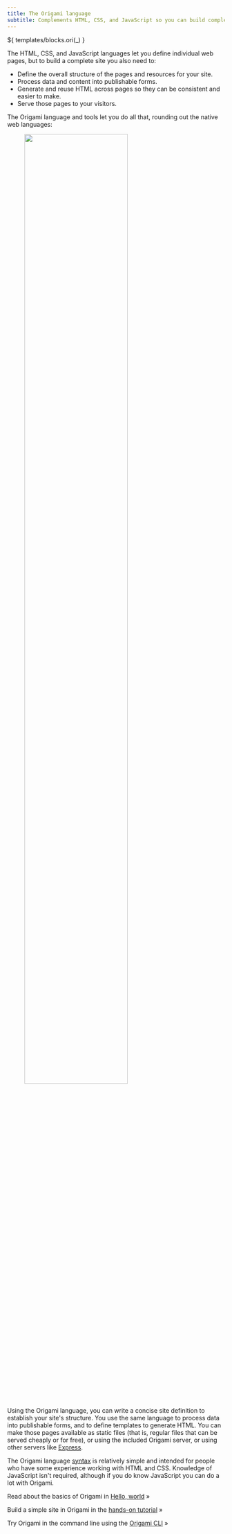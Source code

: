 ```yaml
---
title: The Origami language
subtitle: Complements HTML, CSS, and JavaScript so you can build complete websites
---
```


${ templates/blocks.ori(\_) }

The HTML, CSS, and JavaScript languages let you define individual web pages, but to build a complete site you also need to:

- Define the overall structure of the pages and resources for your site.
- Process data and content into publishable forms.
- Generate and reuse HTML across pages so they can be consistent and easier to make.
- Serve those pages to your visitors.

The Origami language and tools let you do all that, rounding out the native web languages:

<figure>
  <img src="/assets/illustrations/roles.svg" style="width: 75%;">
</figure>

Using the Origami language, you can write a concise site definition to establish your site's structure. You use the same language to process data into publishable forms, and to define templates to generate HTML. You can make those pages available as static files (that is, regular files that can be served cheaply or for free), or using the included Origami server, or using other servers like [Express](https://expressjs.com/).

The Origami language [syntax](syntax.html) is relatively simple and intended for people who have some experience working with HTML and CSS. Knowledge of JavaScript isn't required, although if you do know JavaScript you can do a lot with Origami.

Read about the basics of Origami in [Hello, world](hello.html) »

Build a simple site in Origami in the [hands-on tutorial](tutorial.html) »

Try Origami in the command line using the [Origami CLI](/cli) »
